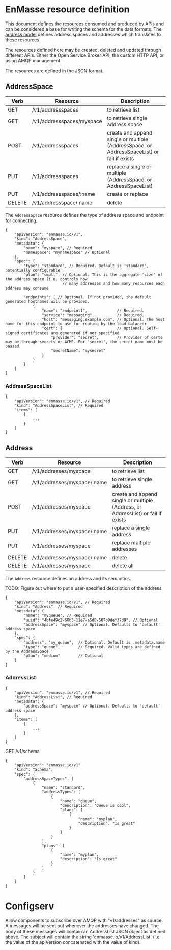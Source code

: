 # EnMasse resource definition

This document defines the resources consumed and produced by APIs and can be considered a base for writing the schema for the data formats. The [address model](model.md) defines address spaces and addresses which translates to these resources.

The resources defined here may be created, deleted and updated through different APIs. Either the
Open Service Broker API, the custom HTTP API, or using AMQP management.

The resources are defined in the JSON format. 

## AddressSpace

| Verb | Resource | Description |
| ---- | -------- | ----------- |
| GET | /v1/addressspaces | to retrieve list |
| GET | /v1/addressspaces/myspace | to retrieve single address space |
| POST | /v1/addressspaces | create and append single or multiple (AddressSpace, or AddressSpaceList) or fail if exists |
| PUT | /v1/addressspaces | replace a single or multiple (AddressSpace, or AddressSpaceList) |
| PUT | /v1/addressspaces/:name | create or replace |
| DELETE | /v1/addressspace/:name | delete |

The `AddressSpace` resource defines the type of address space and endpoint for connecting.

```
{
    "apiVersion": "enmasse.io/v1",
    "kind": "AddressSpace",
    "metadata": {
        "name": "myspace", // Required
        "namespace": "mynamespace" // Optional
    },
    "spec": {
        "type": "standard", // Required. Default is 'standard', potentially configurable
        "plan": "small", // Optional. This is the aggregate 'size' of the address space (i.e. controls how
                         // many addresses and how many resources each address may consume

        "endpoints": [ // Optional. If not provided, the default generated hostnames will be provided. 
            {
                "name": "endpoint1",             // Required.
                "service": "messaging",          // Required. 
                "host": "messaging.example.com", // Optional. The host name for this endpoint to use for routing by the load balancer
                "cert": {                        // Optional. Self-signed certificates are generated if not specified
                    "provider": "secret",        // Provider of certs may be through secrets or ACME. For 'secret', the secret name must be passed
                    "secretName": "mysecret"
                }
            }
        }
    }
}
```

### AddressSpaceList

```
{
    "apiVersion": "enmasse.io/v1", // Required
    "kind": "AddressSpaceList", // Required
    "items": [
        {
            ...
        }
    ]
}
```

## Address

| Verb | Resource | Description |
| ---- | -------- | ----------- |
| GET | /v1/addresses/myspace | to retrieve list |
| GET | /v1/addresses/myspace/:name | to retrieve single address |
| POST | /v1/addresses/myspace | create and append single or multiple (Address, or AddressList) or fail if exists |
| PUT | /v1/addresses/myspace/:name | replace a single address |
| PUT | /v1/addresses/myspace | replace multiple addresses |
| DELETE | /v1/addresses/myspace/:name | delete |
| DELETE | /v1/addresses/myspace | delete all |

The `Address` resource defines an address and its semantics.

TODO: Figure out where to put a user-specified description of the address

```
{
    "apiVersion": "enmasse.io/v1", // Required
    "kind": "Address", // Required
    "metadata": {
        "name": "myqueue", // Required
        "uuid": "4bfe49c2-60b5-11e7-a5d0-507b9def37d9", // Optional
        "addressSpace": "myspace" // Optional. Defaults to 'default' address space
    },
    "spec": {
        "address": "my_queue",  // Optional. Default is .metadata.name
        "type": "queue",        // Required. Valid types are defined by the AddressSpace
        "plan": "medium"        // Optional
    }
}
```

### AddressList

```
{
    "apiVersion": "enmasse.io/v1", // Required
    "kind": "AddressList", // Required
    "metadata": {
        "addressSpace": "myspace" // Optional. Defaults to 'default' address space
    },
    "items": [
        {
            ...
        }
    ]
}
```


GET /v1/schema
```
{
    "apiVersion": "enmasse.io/v1"
    "kind": "Schema",
    "spec": {
        "addressSpaceTypes": [
            {
                "name": "standard",
                "addressTypes": [
                    {
                        "name": "queue",
                        "description": "Queue is cool",
                        "plans": [
                            {
                                "name": "myplan",
                                "description": "Is great"
                            }
                        ]
                    }
                ],
                "plans": [
                    {
                        "name": "myplan",
                        "description": "Is great"
                    }
                ]
            }
        ]
    }
}
```
# Configserv

Allow components to subscribe over AMQP with "v1/addresses" as
source. A messages will be sent out whenever the addresses have
changed. The body of these messages will contain an AddressList JSON
object as defined above. The subject will contain the string
'enmasse.io/v1/AddressList' (i.e. the value of the apiVersion
concatenated with the value of kind).
